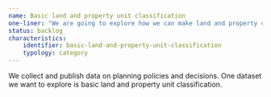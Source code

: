 ```yaml
---
name: Basic land and property unit classification
one-liner: "We are going to explore how we can make land and property classifaction data available."
status: backlog
characteristics:
    identifier: basic-land-and-property-unit-classification
    typology: category
---
```


We collect and publish data on planning policies and decisions. One dataset we want to explore is basic land and property unit classification.
